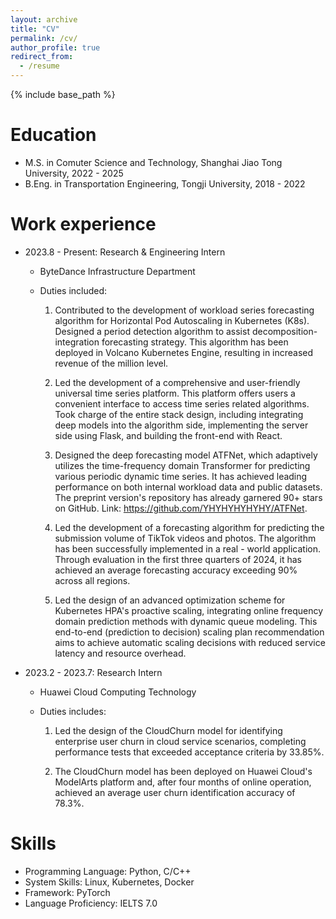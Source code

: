 ```yaml
---
layout: archive
title: "CV"
permalink: /cv/
author_profile: true
redirect_from:
  - /resume
---
```


{% include base_path %}

Education
======
* M.S. in Comuter Science and Technology, Shanghai Jiao Tong University, 2022 - 2025
* B.Eng. in Transportation Engineering, Tongji University, 2018 - 2022

Work experience
======
* 2023.8 - Present: Research & Engineering Intern
  * ByteDance Infrastructure Department
  * Duties included: 

    1) Contributed to the development of workload series forecasting algorithm for Horizontal Pod Autoscaling in Kubernetes (K8s). Designed a period detection algorithm to assist decomposition-integration forecasting strategy. This algorithm has been deployed in Volcano Kubernetes Engine, resulting in increased revenue of the million level.
    
    2) Led the development of a comprehensive and user-friendly universal time series platform. This platform offers users a convenient interface to access time series related algorithms. Took charge of the entire stack design, including integrating deep models into the algorithm side, implementing the server side using Flask, and building the front-end with React.

    3) Designed the deep forecasting model ATFNet, which adaptively utilizes the time-frequency domain Transformer for predicting various periodic dynamic time series. It has achieved leading performance on both internal workload data and public datasets. The preprint version's repository has already garnered 90+ stars on GitHub.
    Link: https://github.com/YHYHYHYHYHY/ATFNet.

    4) Led the development of a forecasting algorithm for predicting the submission volume of TikTok videos and photos. The algorithm has been successfully implemented in a real - world application. Through evaluation in the first three quarters of 2024, it has achieved an average forecasting accuracy exceeding 90% across all regions.
    
    5) Led the design of an advanced optimization scheme for Kubernetes HPA's proactive scaling, integrating online frequency domain prediction methods with dynamic queue modeling. This end-to-end (prediction to decision) scaling plan recommendation aims to achieve automatic scaling decisions with reduced service latency and resource overhead.

* 2023.2 - 2023.7: Research Intern
  * Huawei Cloud Computing Technology
  * Duties includes: 

    1) Led the design of the CloudChurn model for identifying enterprise user churn in cloud service scenarios, completing performance tests that exceeded acceptance criteria by 33.85%. 

    2) The CloudChurn model has been deployed on Huawei Cloud's ModelArts platform and, after four months of online operation, achieved an average user churn identification accuracy of 78.3%.


  
Skills
======
* Programming Language: Python, C/C++
* System Skills: Linux, Kubernetes, Docker
* Framework: PyTorch
* Language Proficiency: IELTS 7.0


